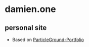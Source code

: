 # damien.one
## personal site
  - Based on [ParticleGround-Portfolio](https://github.com/itsron717/ParticleGround-Portfolio)